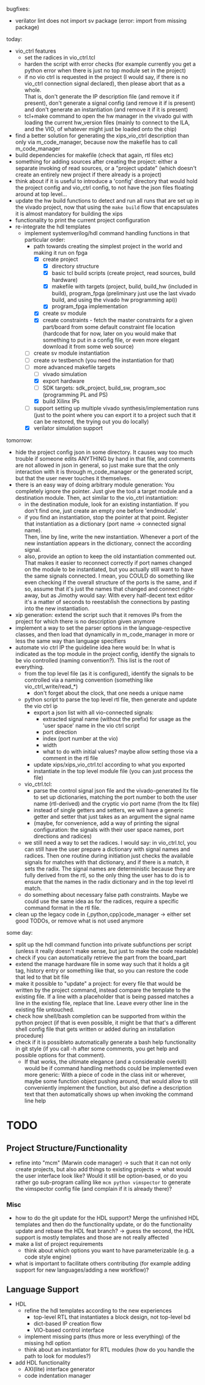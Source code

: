 
bugfixes:
* verilator lint does not import sv package (error: import from missing package)

today:
* vio_ctrl features
    * set the radices in vio_ctrl.tcl
    * harden the script with error checks (for example currently you get 
      a python error when there is just no top module set in the project)
    * if no vio ctrl is requested in the project (I would say, if there is no 
      vio_ctrl connection signal declared), then please abort that as a whole.  
      That is, don't generate the IP description file (and remove it if present), 
      don't generate a signal config (and remove it if is present) and don't 
      generate an instantiation (and remove it if it is present)
    * tcl+make command to open the hw manager in the vivado gui with loading the 
      current hw_version files (mainly to connect to the ILA, and the VIO, of 
      whatever might just be loaded onto the chip)
* find a better solution for generating the xips_vio_ctrl description than only 
  via m_code_manager, because now the makefile has to call m_code_manager
* build dependencies for makefile (check that again, rtl files etc)
* something for adding sources after creating the project: either a separate 
  invoking of read sources, or a "project update" (which doesn't create an 
  entirely new project if there already is a project)
* think about if it is useful to introduce a 'config' directory that would hold 
  the project config and vio_ctrl config, to not have the json files floating 
  around at top level...
* update the hw build functions to detect and run all runs that are set up in 
  the vivado project, now that using the `make build` flow that encapsulates it 
  is almost mandatory for building the xips
* functionality to print the current project configuration
* re-integrate the hdl templates
    * implement systemverilog/hdl command handling functions in that particular 
      order:
        * path towards creating the simplest project in the world and making it 
          run on fpga
            * [x] create project
                * [x] directory structure
                * [x] basic tcl build scripts (create project, read sources, 
                  build hardware)
                * [x] makefile with targets (project, build, build_hw (included 
                  in build), program_fpga (preliminary just use the last vivado 
                  build, and using the vivado hw programming api))
                * [x] program_fpga implementation 
            * [x] create sv module
            * [x] create constraints - fetch the master constraints for a given 
              part/board from some default constraint file location (hardcode 
              that for now, later on you would make that something to put in 
              a config file, or even more elegant download it from some web 
              source)
        * [ ] create sv module instantiation
        * [ ] create sv testbench (you need the instantiation for that)
        * [ ] more advanced makefile targets
            * [ ] vivado simulation
            * [x] export hardware
            * [ ] SDK targets: sdk_project, build_sw, program_soc (programming 
              PL and PS)
            * [x] build Xilinx IPs 
        * [ ] support setting up multiple vivado synthesis/implementation runs 
          (just to the point where you can export it to a project such that it 
          can be restored, the trying out you do locally)
        * [x] verilator simulation support 

tomorrow:
* hide the project config json in some directory. It causes way too much trouble 
  if someone edits ANYTHING by hand in that file, and comments are not allowed 
      in json in general, so just make sure that the only interaction with it is 
      through m_code_manager or the generated script, but that the user never 
      touches it themselves.
* there is an easy way of doing arbitrary module generation: You completely 
  ignore the pointer. Just give the tool a target module and a destination 
  module. Then, act similar to the vio_ctrl instantiation:
    * in the destination module, look for an existing instantiation. If you 
      don't find one, just create an empty one before 'endmodule'.
    * if you find an instantiation, stop the pointer at that point. Register 
      that instantiation as a dictionary (port name -> connected signal name).  
      Then, line by line, write the new instantiation. Whenever a port of the 
      new instantiation appears in the dictionary, connect the according signal.
    * also, provide an option to keep the old instantiation commented out. That 
      makes it easier to reconnect correctly if port names changed on the module 
      to be instantiated, but you actually still want to have the same signals 
      connected. I mean, you COULD do something like even checking if the 
      overall structure of the ports is the same, and if so, assume that it's 
      just the names that changed and connect right-away, but as Jimothy would 
      say: With every half-decent text editor it's a matter of seconds to 
      reestablish the connections by pasting into the new instantiation.
* xip generation: extend the script such that it removes IPs from the project 
  for which there is no description given anymore
* implement a way to set the parser options in the language-respective classes, 
  and then load that dynamically in m_code_manager in more or less the same way 
  than language specifiers
* automate vio ctrl IP
  the guideline idea here would be: In what is indicated as the top module in 
  the project config, identify the signals to be vio controlled (naming 
  convention?).  This list is the root of everything.
    * from the top level file (as it is configured), identify the signals to be 
      controlled via a naming convention (something like vio_ctrl_write/read_\*)
        * don't forget about the clock, that one needs a unique name
    * python script to parse the top level rtl file, then generate and update 
      the vio ctrl ip
        * export a json list with all vio-connected signals:
            * extracted signal name (without the prefix) for usage as the 'user 
              space' name in the vio ctrl script
            * port direction
            * index (port number at the vio)
            * width
            * what to do with initial values? maybe allow setting those via 
              a comment in the rtl file
        * update xips/xips_vio_ctrl.tcl according to what you exported
        * instantiate in the top level module file (you can just process the 
          file)
    * vio_ctrl.tcl:
        * parse the control signal json file and the vivado-generated ltx file 
          to set up dictionaries, matching the port number to both the user name 
          (rtl-derived) and the cryptic vio port name (from the ltx file)
        * instead of single getters and setters, we will have a generic getter 
          and setter that just takes as an argument the signal name
        * (maybe, for convenience, add a way of printing the signal 
          configuration: the signals with their user space names, port 
          directions and radices)
    * we still need a way to set the radices. I would say: in vio_ctrl.tcl, you 
      can still have the user prepare a dictionary with signal names and 
      radices. Then one routine during initiation just checks the available 
      signals for matches with that dictionary, and if there is a match, it sets 
      the radix. The signal names are deterministic because they are fully 
      derived from the rtl, so the only thing the user has to do is to ensure 
      that the names in the radix dictionary and in the top level rtl match.
    * do something about necessary false path constraints. Maybe we could use 
      the same idea as for the radices, require a specific command format in the 
      rtl file.
* clean up the legacy code in {,python,cpp}code_manager -> either set good TODOs, 
  or remove what is not used anymore

some day:
* split up the hdl command function into private subfunctions per script (unless 
  it really doesn't make sense, but just to make the code readable)
* check if you can automatically retrieve the part from the board_part
* extend the manage hardware file in some way such that it holds a git tag, 
  history entry or something like that, so you can restore the code that led to 
  that bit file
* make it possible to "update" a project: for every file that would be written 
  by the project command, instead compare the template to the existing file. If 
  a line with a placeholder that is being passed matches a line in the existing 
  file, replace that line. Leave every other line in the existing file 
  untouched.
* check how shell/bash completion can be supported from within the python 
  project (if that is even possible, it might be that that's a different shell 
  config file that gets written or added during an installation procedure)
* check if it is possibleto automatically generate a bash help functionality in 
  git style (if you call -h after some comments, you get help and possible 
  options for that comment).
    * If that works, the ultimate elegance (and a considerable overkill) would 
      be if command handling methods could be implemented even more generic: 
      With a piece of code in the class init or wherever, maybe some function 
      object pushing around, that would allow to still conveniently implement 
      the function, but also define a description text that then automatically 
      shows up when invoking the command line help

# TODO

## Project Structure/Functionality
* refine into "mcm" (Marwin code manager) -> such that it can not only create 
  projects, but also add things to existing projects
  -> what would the user interface look like? Would it still be option-based, or 
  do you rather go sub-program calling like ```mcm python vimspector``` to 
      generate the vimspector config file (and complain if it is already there)?

### Misc
* how to do the git update for the HDL support? Merge the unfinished HDL 
  templates and then do the functionality update, or do the functionality update 
  and rebase the HDL feat branch? -> guess the second, the HDL support is mostly 
  templates and those are not really affected
* make a list of project requirements
    * think about which options you want to have parameterizable (e.g. a code 
      style engine)
* what is important to facilitate others contributing (for example adding 
  support for new languages/adding a new workflow)?

## Language Support
* HDL
    * refine the hdl templates according to the new experiences
        * top-level RTL that instantiates a block design, not top-level bd
        * dict-based IP creation flow
        * VIO-based control interface
    * implement missing parts (thus more or less everything) of the missing hdl
      option
    * think about an instantiator for RTL modules (how do you handle the path to 
      look for modules?)
* add HDL functionality
    * AXI(lite) interface generator
    * code indentation manager
